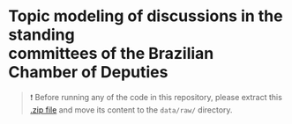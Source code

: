 # Topic modeling of discussions in the standing <br/>committees of the Brazilian Chamber of Deputies

> :heavy_exclamation_mark: Before running any of the code in this repository, please extract this [.zip file](https://drive.google.com/file/d/1NyI4_QNXnjT6-zGJ15qPT8Sviwv7F_UQ/view?usp=sharing) and move its content to the `data/raw/` directory.
